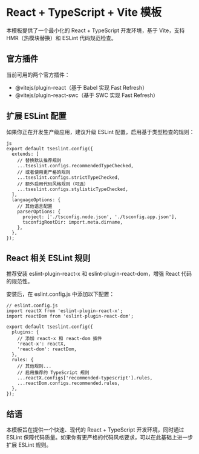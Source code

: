 # React + TypeScript + Vite 模板

本模板提供了一个最小化的 React + TypeScript 开发环境，基于 Vite，支持 HMR（热模块替换）和 ESLint 代码规范检查。

## 官方插件

当前可用的两个官方插件：

- @vitejs/plugin-react（基于 Babel 实现 Fast Refresh）
- @vitejs/plugin-react-swc（基于 SWC 实现 Fast Refresh）

## 扩展 ESLint 配置

如果你正在开发生产级应用，建议升级 ESLint 配置，启用基于类型检查的规则：

```
js
export default tseslint.config({
  extends: [
    // 替换默认推荐规则
    ...tseslint.configs.recommendedTypeChecked,
    // 或者使用更严格的规则
    ...tseslint.configs.strictTypeChecked,
    // 额外启用代码风格规则（可选）
    ...tseslint.configs.stylisticTypeChecked,
  ],
  languageOptions: {
    // 其他语言配置
    parserOptions: {
      project: ['./tsconfig.node.json', './tsconfig.app.json'],
      tsconfigRootDir: import.meta.dirname,
    },
  },
});
```

## React 相关 ESLint 规则

推荐安装 eslint-plugin-react-x 和 eslint-plugin-react-dom，增强 React 代码的规范性。

安装后，在 eslint.config.js 中添加以下配置：

```
// eslint.config.js
import reactX from 'eslint-plugin-react-x';
import reactDom from 'eslint-plugin-react-dom';

export default tseslint.config({
  plugins: {
    // 添加 react-x 和 react-dom 插件
    'react-x': reactX,
    'react-dom': reactDom,
  },
  rules: {
    // 其他规则...
    // 启用推荐的 TypeScript 规则
    ...reactX.configs['recommended-typescript'].rules,
    ...reactDom.configs.recommended.rules,
  },
});
```

## 结语

本模板旨在提供一个快速、现代的 React + TypeScript 开发环境，同时通过 ESLint 保障代码质量。如果你有更严格的代码风格要求，可以在此基础上进一步扩展 ESLint 规则。
